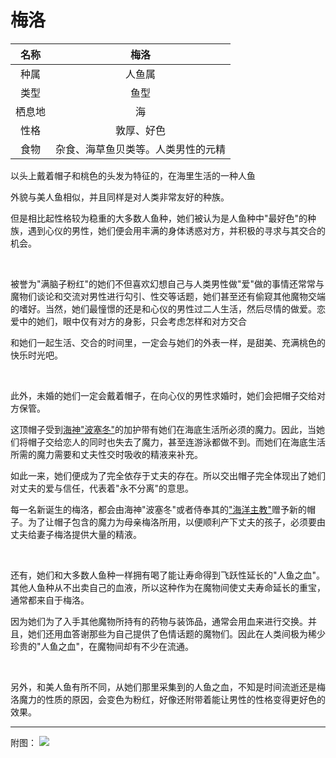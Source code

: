 # 梅洛

|名称|梅洛|
|:-:|:-:|
|种属|人鱼属|
|类型|鱼型|
|栖息地|海|
|性格|敦厚、好色|
|食物|杂食、海草鱼贝类等。人类男性的元精|

以头上戴着帽子和桃色的头发为特征的，在海里生活的一种人鱼

外貌与美人鱼相似，并且同样是对人类非常友好的种族。

但是相比起性格较为稳重的大多数人鱼种，她们被认为是人鱼种中"最好色"的种族，遇到心仪的男性，她们便会用丰满的身体诱惑对方，并积极的寻求与其交合的机会。

<br>

被誉为"满脑子粉红"的她们不但喜欢幻想自己与人类男性做"爱"做的事情还常常与魔物们谈论和交流对男性进行勾引、性交等话题，她们甚至还有偷窥其他魔物交端的嗜好。当然，她们最憧憬的还是和心仪的男性过二人生活，然后尽情的做爱。恋爱中的她们，眼中仅有对方的身影，只会考虑怎样和对方交合

和她们一起生活、交合的时间里，一定会与她们的外表一样，是甜美、充满桃色的快乐时光吧。

<br>

此外，未婚的她们一定会戴着帽子，在向心仪的男性求婚时，她们会把帽子交给对方保管。

这顶帽子受到[海神"波塞冬"](资料海中的魔物.md#1海的支配者)的加护带有她们在海底生活所必须的魔力。因此，当她们将帽子交给恋人的同时也失去了魔力，甚至连游泳都做不到。而她们在海底生活所需的魔力需要和丈夫性交时吸收的精液来补充。

如此一来，她们便成为了完全依存于丈夫的存在。所以交出帽子完全体现出了她们对丈夫的爱与信任，代表着"永不分离"的意思。

每一名新诞生的梅洛，都会由海神"波塞冬"或者侍奉其的["海洋主教"](51海洋主教.md)赠予新的帽子。为了让帽子包含的魔力为母亲梅洛所用，以便顺利产下丈夫的孩子，必须要由丈夫给妻子梅洛提供大量的精液。

<br>

还有，她们和大多数人鱼种一样拥有喝了能让寿命得到飞跃性延长的"人鱼之血"。其他人鱼种从不出卖自己的血液，所以这种作为在魔物间使丈夫寿命延长的重宝，通常都来自于梅洛。

因为她们为了入手其他魔物所持有的药物与装饰品，通常会用血来进行交换。并且，她们还用血答谢那些为自己提供了色情话题的魔物们。因此在人类间极为稀少珍贵的"人鱼之血"，在魔物间却有不少在流通。

<br>

另外，和美人鱼有所不同，从她们那里采集到的人鱼之血，不知是时间流逝还是梅洛魔力的性质的原因，会变色为粉红，好像还附带着能让男性的性格变得更好色的效果。

------------------------------------------------------------------------

附图： ![](img/魔物娘图鉴I/114-115梅洛.jpg)
